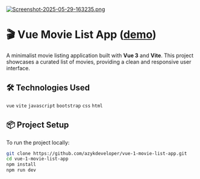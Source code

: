 [![Screenshot-2025-05-29-163235.png](https://i.postimg.cc/XYH92XmZ/Screenshot-2025-05-29-163235.png)](https://postimg.cc/RWt3hCM9)

# 🎬 Vue Movie List App ([demo](https://vue-1-movie-list-app.netlify.app/))

A minimalist movie listing application built with **Vue 3** and **Vite**. This project showcases a curated list of movies, providing a clean and responsive user interface.

## 🛠️ Technologies Used

`vue` `vite` `javascript` `bootstrap` `css` `html`

## 📦 Project Setup

To run the project locally:

```bash
git clone https://github.com/azykdeveloper/vue-1-movie-list-app.git
cd vue-1-movie-list-app
npm install
npm run dev
```


